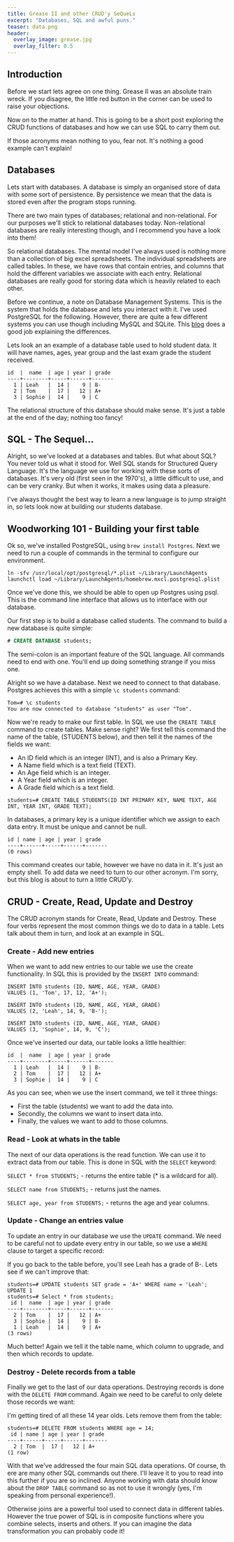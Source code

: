 ```yaml
---
title: Grease II and other CRUD'y SeQueLs
excerpt: "Databases, SQL and awful puns."
teaser: data.png
header:
  overlay_image: grease.jpg
  overlay_filter: 0.5
---
```

## Introduction

Before we start lets agree on one thing. Grease II was an absolute train wreck. If you disagree, the little red button in the corner can be used to raise your objections.

Now on to the matter at hand. This is going to be a short post exploring the CRUD functions of databases and how we can use SQL to carry them out.

If those acronyms mean nothing to you, fear not. It's nothing a good example can't explain!

## Databases

Lets start with databases. A database is simply an organised store of data with some sort of persistence. By persistence we mean that the data is stored even after the program stops running.

There are two main types of databases; relational and non-relational. For our purposes we'll stick to relational databases today. Non-relational databases are really interesting though, and I recommend you have a look into them!

So relational databases. The mental model I've always used is nothing more than a collection of big excel spreadsheets. The individual spreadsheets are called tables. In these, we have rows that contain entries, and columns that hold the different variables we associate with each entry. Relational databases are really good for storing data which is heavily related to each other.

Before we continue, a note on Database Management Systems. This is the system that holds the database and lets you interact with it. I've used PostgreSQL for the following. However, there are quite a few different systems you can use though including MySQL and SQLite. This [blog](https://www.digitalocean.com/community/tutorials/sqlite-vs-mysql-vs-postgresql-a-comparison-of-relational-database-management-systems) does a good job explaining the differences.

Lets look an an example of a database table used to hold student data. It will have names, ages, year group and the last exam grade the student received.

```
id  |  name  | age | year | grade
----+--------+-----+------+-------
  1 | Leah   |  14 |    9 | B-
  2 | Tom    |  17 |   12 | A+
  3 | Sophie |  14 |    9 | C
```

The relational structure of this database should make sense. It's just a table at the end of the day; nothing too fancy!

## SQL - The Sequel...

Alright, so we've looked at a databases and tables. But what about SQL? You never told us what it stood for. Well SQL stands for Structured Query Language. It's the language we use for working with these sorts of databases. It's very old (first seen in the 1970's), a little difficult to use, and can be very cranky. But when it works, it makes using data a pleasure.

I've always thought the best way to learn a new language is to jump straight in, so lets look now at building our students database.

## Woodworking 101 - Building your first table

Ok so, we've installed PostgreSQL, using `brew install Postgres`. Next we need to run a couple of commands in the terminal to configure our environment.

```
ln -sfv /usr/local/opt/postgresql/*.plist ~/Library/LaunchAgents
launchctl load ~/Library/LaunchAgents/homebrew.mxcl.postgresql.plist
```

Once we've done this, we should be able to open up Postgres using psql. This is the command line interface that allows us to interface with our database.

Our first step is to build a database called students. The command to build a new database is quite simple:

```SQL
# CREATE DATABASE students;
```

The semi-colon is an important feature of the SQL language. All commands need to end with one. You'll end up doing something strange if you miss one.

Alright so we have a database. Next we need to connect to that database. Postgres achieves this with a simple `\c students` command:

```
Tom=# \c students
You are now connected to database "students" as user "Tom".
```

Now we're ready to make our first table. In SQL we use the `CREATE TABLE` command to create tables. Make sense right? We first tell this command the name of the table, (STUDENTS below), and then tell it the names of the fields we want:
- An ID field which is an integer (INT), and is also a Primary Key.   
- A Name field which is a text field (TEXT).  
- An Age field which is an integer.   
- A Year field which is an integer.  
- A Grade field which is a text field.  

```
students=# CREATE TABLE STUDENTS(ID INT PRIMARY KEY, NAME TEXT, AGE INT, YEAR INT, GRADE TEXT);
```

In databases, a primary key is a unique identifier which we assign to each data entry. It must be unique and cannot be null.

```
id | name | age | year | grade
----+------+-----+------+-------
(0 rows)
```

This command creates our table, however we have no data in it. It's just an empty shell. To add data we need to turn to our other acronym. I'm sorry, but this blog is about to turn a little CRUD'y.

## CRUD - Create, Read, Update and Destroy

The CRUD acronym stands for Create, Read, Update and Destroy. These four verbs represent the most common things we do to data in a table. Lets talk about them in turn, and look at an example in SQL.

### Create - Add new entries

When we want to add new entries to our table we use the create functionality. In SQL this is provided by the `INSERT INTO` command:

```
INSERT INTO students (ID, NAME, AGE, YEAR, GRADE)   
VALUES (1, 'Tom', 17, 12, 'A+');

INSERT INTO students (ID, NAME, AGE, YEAR, GRADE)   
VALUES (2, 'Leah', 14, 9, 'B-');

INSERT INTO students (ID, NAME, AGE, YEAR, GRADE)   
VALUES (3, 'Sophie', 14, 9, 'C');
```

Once we've inserted our data, our table looks a little healthier:

```
id  |  name  | age | year | grade
----+--------+-----+------+-------
  1 | Leah   |  14 |    9 | B-
  2 | Tom    |  17 |   12 | A+
  3 | Sophie |  14 |    9 | C
```

As you can see, when we use the insert command, we tell it three things:
- First the table (students) we want to add the data into.   
- Secondly, the columns we want to insert data into.   
- Finally, the values we want to add to those columns.

### Read - Look at whats in the table

The next of our data operations is the read function. We can use it to extract data from our table. This is done in SQL with the `SELECT` keyword:

`SELECT * from STUDENTS;` - returns the entire table (* is a wildcard for all).  

`SELECT name from STUDENTS;` - returns just the names.  

`SELECT age, year from STUDENTS;` - returns the age and year columns.

### Update - Change an entries value

To update an entry in our database we use the `UPDATE` command. We need to be careful not to update every entry in our table, so we use a `WHERE` clause to target a specific record:

If you go back to the table before, you'll see Leah has a grade of B-. Lets see if we can't improve that:

```
students=# UPDATE students SET grade = 'A+' WHERE name = 'Leah';
UPDATE 1
students=# Select * from students;
 id |  name  | age | year | grade
----+--------+-----+------+-------
  2 | Tom    |  17 |   12 | A+
  3 | Sophie |  14 |    9 | B-
  1 | Leah   |  14 |    9 | A+
(3 rows)
```

Much better! Again we tell it the table name, which column to upgrade, and then which records to update.

### Destroy - Delete records from a table

Finally we get to the last of our data operations. Destroying records is done with the `DELETE FROM` command. Again we need to be careful to only delete those records we want:

I'm getting tired of all these 14 year olds. Lets remove them from the table:

```
students=# DELETE FROM students WHERE age = 14;
 id | name | age | year | grade
----+------+-----+------+-------
  2 | Tom  |  17 |   12 | A+
(1 row)
```
With that we've addressed the four main SQL data operations. Of course, th  ere are many other SQL commands out there. I'll leave it to you to read into this further if you are so inclined. Anyone working with data should know about the `DROP TABLE` command so as not to use it wrongly (yes, I'm speaking from personal experience!).

Otherwise joins are a  powerful tool used to connect data in different tables. However the true power of SQL is in composite functions where you combine selects, inserts and others. If you can imagine the data transformation you can probably code it!
